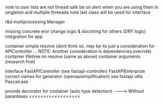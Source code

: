 note to user lists are not thread safe be on alert when you are using them in singleton and multiple threeads
note last class will be used for interface

r&d multiprocessing.Manager

missing concrete eror
change logic & docstring for others (DRY logic)
integration for app

container simple resolve (dont think so, may be its just a consideration for APIController ... NOTE: Another consideration is dependencies,override)
container lifetime on resolve (same as above)
container arguments (research first)

Interface
FastAPIController (see fastapi-controller)
FastAPIEnterprize
correct names for generator (openapisimplification) see fastapi utils
Pascalcase

provide decorator for container (auto type detection) ----> Without paranteses <<<<<<<<<<<<<<<<<<